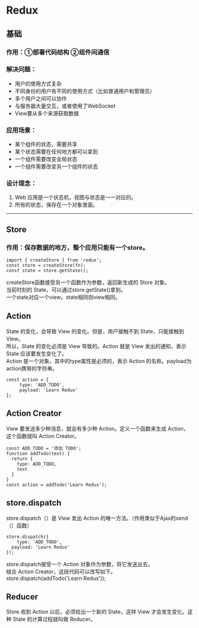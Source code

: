 # Redux
## 基础
### 作用：①部署代码结构	②组件间通信
### 解决问题：
  * 用户的使用方式复杂
  * 不同身份的用户有不同的使用方式（比如普通用户和管理员）
  * 多个用户之间可以协作
  * 与服务器大量交互，或者使用了WebSocket
  * View要从多个来源获取数据

### 应用场景：
  * 某个组件的状态，需要共享
  * 某个状态需要在任何地方都可以拿到
  * 一个组件需要改变全局状态
  * 一个组件需要改变另一个组件的状态

### 设计理念：
1. Web 应用是一个状态机，视图与状态是一一对应的。
2. 所有的状态，保存在一个对象里面。
-------------------------------------------------------------
## Store

### 作用：保存数据的地方，整个应用只能有一个store。

	import { createStore } from 'redux';
	const store = createStore(fn);
	const state = store.getState();

createStore函数接受另一个函数作为参数，返回新生成的 Store 对象。  
当前时刻的 State，可以通过store.getState()拿到。  
一个state对应一个view。state相同则view相同。  

## Action

State 的变化，会导致 View 的变化。但是，用户接触不到 State，只能接触到 View。  
所以，State 的变化必须是 View 导致的。Action 就是 View 发出的通知，表示 State 应该要发生变化了。  
Action 是一个对象。其中的type属性是必须的，表示 Action 的名称。payload为action携带的字符串。  

	const action = {
	 	 type: 'ADD_TODO',
	 	 payload: 'Learn Redux'
	};

## Action Creator

View 要发送多少种消息，就会有多少种 Action。定义一个函数来生成 Action，这个函数就叫 Action Creator。

	const ADD_TODO = '添加 TODO';
	function addTodo(text) {
	  return {
	    type: ADD_TODO,
	    text
	  }
	}
	const action = addTodo('Learn Redux');

## store.dispatch

store.dispatch（）是 View 发出 Action 的唯一方法。（作用类似于Ajax的send（）函数）

	store.dispatch({
	 	type: 'ADD_TODO',
	  payload: 'Learn Redux'
	});

store.dispatch接受一个 Action 对象作为参数，将它发送出去。  
结合 Action Creator，这段代码可以改写如下。  
store.dispatch(addTodo('Learn Redux'));  

## Reducer

Store 收到 Action 以后，必须给出一个新的 State，这样 View 才会发生变化。这种 State 的计算过程就叫做 Reducer。





